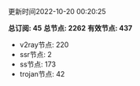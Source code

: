 更新时间2022-10-20 00:20:25

**总订阅: 45**
**总节点: 2262**
**有效节点: 437**
- v2ray节点: 220
- ssr节点: 2
- ss节点: 173
- trojan节点: 42
